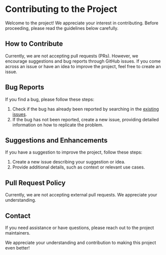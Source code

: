 # Contributing to the Project

Welcome to the project! We appreciate your interest in contributing. Before proceeding, please read the guidelines below carefully.

## How to Contribute

Currently, we are not accepting pull requests (PRs). However, we encourage suggestions and bug reports through GitHub issues. If you come across an issue or have an idea to improve the project, feel free to create an issue.

## Bug Reports

If you find a bug, please follow these steps:

1. Check if the bug has already been reported by searching in the [existing issues](../../issues).
2. If the bug has not been reported, create a new issue, providing detailed information on how to replicate the problem.

## Suggestions and Enhancements

If you have a suggestion to improve the project, follow these steps:

1. Create a new issue describing your suggestion or idea.
2. Provide additional details, such as context or relevant use cases.

## Pull Request Policy

Currently, we are not accepting external pull requests. We appreciate your understanding.

## Contact

If you need assistance or have questions, please reach out to the project maintainers.

We appreciate your understanding and contribution to making this project even better!
